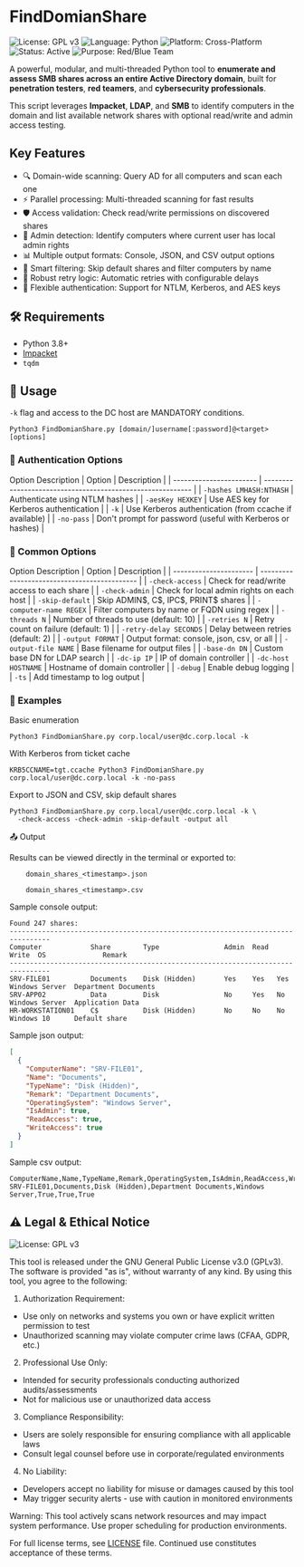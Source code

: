 # FindDomianShare
![License: GPL v3](https://img.shields.io/badge/License-GPLv3-blue.svg)
![Language: Python](https://img.shields.io/badge/Language-Python-blue)
![Platform: Cross-Platform](https://img.shields.io/badge/Platform-Cross--Platform-green)
![Status: Active](https://img.shields.io/badge/Status-Active-brightgreen)
![Purpose: Red/Blue Team](https://img.shields.io/badge/Purpose-Red%20%2F%20Blue%20Team-orange)

A powerful, modular, and multi-threaded Python tool to **enumerate and assess SMB shares across an entire Active Directory domain**, built for **penetration testers**, **red teamers**, and **cybersecurity professionals**.

This script leverages **Impacket**, **LDAP**, and **SMB** to identify computers in the domain and list available network shares with optional read/write and admin access testing.

## Key Features
- 🔍 Domain-wide scanning: Query AD for all computers and scan each one
- ⚡ Parallel processing: Multi-threaded scanning for fast results
- 🛡️ Access validation: Check read/write permissions on discovered shares
- 👑 Admin detection: Identify computers where current user has local admin rights
- 📊 Multiple output formats: Console, JSON, and CSV output options
- 🚫 Smart filtering: Skip default shares and filter computers by name
- 🔁 Robust retry logic: Automatic retries with configurable delays
- 🔧 Flexible authentication: Support for NTLM, Kerberos, and AES keys

## 🛠️ Requirements

- Python 3.8+
- [Impacket](https://github.com/fortra/impacket)
- `tqdm`

## 🧪 Usage
`-k` flag and access to the DC host are MANDATORY conditions.
```
Python3 FindDomianShare.py [domain/]username[:password]@<target> [options]
```
### 🔐 Authentication Options
Option	Description
| Option                  | Description                                                |
| ----------------------- | ---------------------------------------------------------- |
| `-hashes LMHASH:NTHASH` | Authenticate using NTLM hashes                             |
| `-aesKey HEXKEY`        | Use AES key for Kerberos authentication                    |
| `-k`                    | Use Kerberos authentication (from ccache if available)     |
| `-no-pass`              | Don't prompt for password (useful with Kerberos or hashes) |

### 🧾 Common Options
Option	Description
| Option                 | Description                                  |
| ---------------------- | -------------------------------------------- |
| `-check-access`        | Check for read/write access to each share    |
| `-check-admin`         | Check for local admin rights on each host    |
| `-skip-default`        | Skip ADMIN\$, C\$, IPC\$, PRINT\$ shares     |
| `-computer-name REGEX` | Filter computers by name or FQDN using regex |
| `-threads N`           | Number of threads to use (default: 10)       |
| `-retries N`           | Retry count on failure (default: 1)          |
| `-retry-delay SECONDS` | Delay between retries (default: 2)           |
| `-output FORMAT`       | Output format: console, json, csv, or all    |
| `-output-file NAME`    | Base filename for output files               |
| `-base-dn DN`          | Custom base DN for LDAP search               |
| `-dc-ip IP`            | IP of domain controller                      |
| `-dc-host HOSTNAME`    | Hostname of domain controller                |
| `-debug`               | Enable debug logging                         |
| `-ts`                  | Add timestamp to log output                  |

### 🧷 Examples
Basic enumeration
```
Python3 FindDomianShare.py corp.local/user@dc.corp.local -k
```
With Kerberos from ticket cache
```
KRB5CCNAME=tgt.ccache Python3 FindDomianShare.py corp.local/user@dc.corp.local -k -no-pass
```
Export to JSON and CSV, skip default shares
```
Python3 FindDomianShare.py corp.local/user@dc.corp.local -k \
  -check-access -check-admin -skip-default -output all
```
📤 Output

Results can be viewed directly in the terminal or exported to:
```
    domain_shares_<timestamp>.json

    domain_shares_<timestamp>.csv
```
Sample console output:
```
Found 247 shares:
--------------------------------------------------------------------------------
Computer            Share        Type                Admin  Read  Write  OS              Remark
--------------------------------------------------------------------------------
SRV-FILE01          Documents    Disk (Hidden)       Yes    Yes   Yes    Windows Server  Department Documents
SRV-APP02           Data         Disk                No     Yes   No     Windows Server  Application Data
HR-WORKSTATION01    C$           Disk (Hidden)       No     No    No     Windows 10      Default share
```
Sample json output:
```json
[
  {
    "ComputerName": "SRV-FILE01",
    "Name": "Documents",
    "TypeName": "Disk (Hidden)",
    "Remark": "Department Documents",
    "OperatingSystem": "Windows Server",
    "IsAdmin": true,
    "ReadAccess": true,
    "WriteAccess": true
  }
]
```
Sample csv output:
```
ComputerName,Name,TypeName,Remark,OperatingSystem,IsAdmin,ReadAccess,WriteAccess
SRV-FILE01,Documents,Disk (Hidden),Department Documents,Windows Server,True,True,True
```


## ⚠️ Legal & Ethical Notice
![License: GPL v3](https://img.shields.io/badge/License-GPLv3-blue.svg)

This tool is released under the GNU General Public License v3.0 (GPLv3). The software is provided "as is", without warranty of any kind. By using this tool, you agree to the following:

1. Authorization Requirement:
- Use only on networks and systems you own or have explicit written permission to test
- Unauthorized scanning may violate computer crime laws (CFAA, GDPR, etc.)

2. Professional Use Only:
- Intended for security professionals conducting authorized audits/assessments
- Not for malicious use or unauthorized data access

3. Compliance Responsibility:
- Users are solely responsible for ensuring compliance with all applicable laws
- Consult legal counsel before use in corporate/regulated environments

4. No Liability:
- Developers accept no liability for misuse or damages caused by this tool
- May trigger security alerts - use with caution in monitored environments

Warning: This tool actively scans network resources and may impact system performance. Use proper scheduling for production environments.

For full license terms, see [LICENSE](https://github.com/TacticalGator/FindDomianShare/blob/main/LICENSE) file. Continued use constitutes acceptance of these terms.
